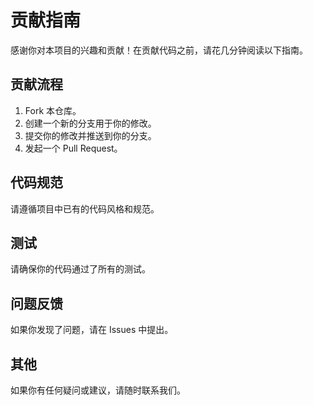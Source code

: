 # 贡献指南

感谢你对本项目的兴趣和贡献！在贡献代码之前，请花几分钟阅读以下指南。

## 贡献流程
1. Fork 本仓库。
2. 创建一个新的分支用于你的修改。
3. 提交你的修改并推送到你的分支。
4. 发起一个 Pull Request。

## 代码规范
请遵循项目中已有的代码风格和规范。

## 测试
请确保你的代码通过了所有的测试。

## 问题反馈
如果你发现了问题，请在 Issues 中提出。

## 其他
如果你有任何疑问或建议，请随时联系我们。